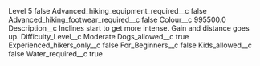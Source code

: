 <?xml version="1.0" encoding="UTF-8"?>
<CustomMetadata xmlns="http://soap.sforce.com/2006/04/metadata" xmlns:xsi="http://www.w3.org/2001/XMLSchema-instance" xmlns:xsd="http://www.w3.org/2001/XMLSchema">
    <label>Level 5</label>
    <protected>false</protected>
    <values>
        <field>Advanced_hiking_equipment_required__c</field>
        <value xsi:type="xsd:boolean">false</value>
    </values>
    <values>
        <field>Advanced_hiking_footwear_required__c</field>
        <value xsi:type="xsd:boolean">false</value>
    </values>
    <values>
        <field>Colour__c</field>
        <value xsi:type="xsd:double">995500.0</value>
    </values>
    <values>
        <field>Description__c</field>
        <value xsi:type="xsd:string">Inclines start to get more intense. Gain and distance goes up.</value>
    </values>
    <values>
        <field>Difficulty_Level__c</field>
        <value xsi:type="xsd:string">Moderate</value>
    </values>
    <values>
        <field>Dogs_allowed__c</field>
        <value xsi:type="xsd:boolean">true</value>
    </values>
    <values>
        <field>Experienced_hikers_only__c</field>
        <value xsi:type="xsd:boolean">false</value>
    </values>
    <values>
        <field>For_Beginners__c</field>
        <value xsi:type="xsd:boolean">false</value>
    </values>
    <values>
        <field>Kids_allowed__c</field>
        <value xsi:type="xsd:boolean">false</value>
    </values>
    <values>
        <field>Water_required__c</field>
        <value xsi:type="xsd:boolean">true</value>
    </values>
</CustomMetadata>
